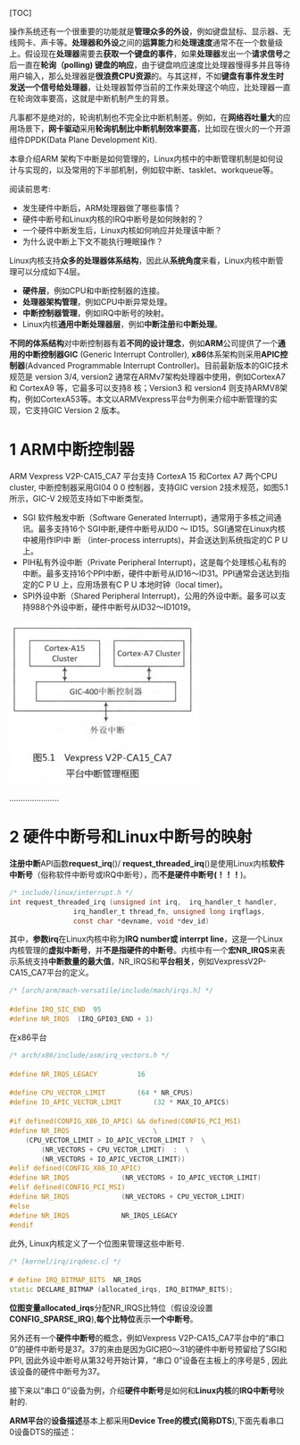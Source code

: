 [TOC]

操作系统还有一个很重要的功能就是**管理众多的外设**，例如键盘鼠标、显示器、无线网卡、声卡等。**处理器和外设**之间的**运算能力**和**处理速度**通常不在一个数量级上。假设现在**处理器**需要去**获取一个键盘的事件**，如果**处理器**发出一个**请求信号**之后一直在**轮询（polling) 键盘的响应**，由于键盘响应速度比处理器慢得多并且等待用户输入，那么处理器是**很浪费CPU资源**的。与其这样，不如**键盘有事件发生时发送一个信号给处理器**，让处理器暂停当前的工作来处理这个响应，比处理器一直在轮询效率要高，这就是中断机制产生的背景。

凡事都不是绝对的，轮询机制也不完全比中断机制差。例如，在**网络吞吐量大**的应用场景下，**网卡驱动**采用**轮询机制比中断机制效率要高**，比如现在很火的一个开源组件DPDK(Data Plane Development Kit).

本章介绍ARM 架构下中断是如何管理的，Linux内核中的中断管理机制是如何设计与实现的，以及常用的下半部机制，例如软中断、tasklet、workqueue等。

阅读前思考:

- 发生硬件中断后，ARM处理器做了哪些事情？
- 硬件中断号和Linux内核的IRQ中断号是如何映射的？
- 一个硬件中断发生后，Linux内核如何响应并处理该中断？
- 为什么说中断上下文不能执行睡眠操作？

Linux内核支持**众多的处理器体系结构**，因此从**系统角度**来看，Linux内核中断管理可以分成如下4层。

- **硬件层**，例如CPU和中断控制器的连接。
- **处理器架构管理**，例如CPU中断异常处理。
- **中断控制器管理**，例如IRQ中断号的映射。
- Linux内核**通用中断处理器层**，例如**中断注册**和**中断处理**。

**不同的体系结构**对中断控制器有着**不同的设计理念**，例如**ARM**公司提供了一个**通用的中断控制器GIC** (Generic Interrupt Controller), **x86**体系架构则采用**APIC控制器**(Advanced Programmable Interrupt Controller)。目前最新版本的GIC技术规范是 version 3/4, version2 通常在ARMv7架构处理器中使用，例如CortexA7 和 CortexA9 等，它最多可以支持8 核；Version3 和 version4 则支持ARMV8架构，例如CortexA53等。本文以ARMVexpress平台®为例来介绍中断管理的实现，它支持GIC Version 2 版本。

# 1 ARM中断控制器

ARM Vexpress V2P\-CA15\_CA7 平台支持 CortexA 15 和Cortex A7 两个CPU cluster, 中断控制器采用GI04 0 0 控制器，支持GIC version 2技术规范，如图5.1所示，GIC-V 2规范支持如下中断类型。

- SGI 软件触发中断（Software Generated Interrupt)，通常用于多核之间通讯。最多支持16个 SGI中断,硬件中断号从ID0 〜 ID15。SGI通常在Linux内核中被用作IPI中 断 （inter-process interrupts)，并会送达到系统指定的C P U 上。
- PIH私有外设中断（Private Peripheral Interrupt)，这是每个处理核心私有的中断。最多支持16个PPI中断，硬件中断号从ID16〜ID31。PPI通常会送达到指定的C P U 上，应用场景有C P U 本地时钟（local timer)。
- SPI外设中断（Shared Peripheral Interrupt)，公用的外设中断。最多可以支持988个外设中断，硬件中断号从ID32〜ID1019。

![config](./images/1.png)

......................

# 2 硬件中断号和Linux中断号的映射

**注册中断**API函数**request\_irq**()/ **request\_threaded\_irq**()是使用Linux内核**软件中断号**（俗称软件中断号或IRQ中断号），而**不是硬件中断号(！！！**)。

```c
/* include/linux/interrupt.h */
int request_threaded_irq (unsigned int irq,  irq_handler_t handler,
                irq_handler_t thread_fn, unsigned long irqflags,
                const char *devname, void *dev_id)
```

其中，**参数irq**在Linux内核中称为**IRQ number或 interrpt line**，这是一个Linux内核管理的**虚拟中断号**，并**不是指硬件的中断号**。内核中有一个**宏NR\_IRQS**来表示系统支持**中断数量的最大值**，NR\_IRQS和**平台相关**，例如VexpressV2P\-CA15\_CA7平台的定义。

```c++
/* [arch/arm/mach-versatile/include/mach/irqs.h] */

#define IRQ_SIC_END  95
#define NR_IRQS  (IRQ_GPI03_END + 1)
```

在x86平台

```c++
/* arch/x86/include/asm/irq_vectors.h */

#define NR_IRQS_LEGACY			16

#define CPU_VECTOR_LIMIT		(64 * NR_CPUS)
#define IO_APIC_VECTOR_LIMIT		(32 * MAX_IO_APICS)

#if defined(CONFIG_X86_IO_APIC) && defined(CONFIG_PCI_MSI)
#define NR_IRQS						\
	(CPU_VECTOR_LIMIT > IO_APIC_VECTOR_LIMIT ?	\
		(NR_VECTORS + CPU_VECTOR_LIMIT)  :	\
		(NR_VECTORS + IO_APIC_VECTOR_LIMIT))
#elif defined(CONFIG_X86_IO_APIC)
#define	NR_IRQS				(NR_VECTORS + IO_APIC_VECTOR_LIMIT)
#elif defined(CONFIG_PCI_MSI)
#define NR_IRQS				(NR_VECTORS + CPU_VECTOR_LIMIT)
#else
#define NR_IRQS				NR_IRQS_LEGACY
#endif
```

此外, Linux内核定义了一个位图来管理这些中断号.

```c++
/* [kernel/irq/irqdesc.c] */

# define IRQ_BITMAP_BITS  NR_IRQS
static DECLARE_BITMAP (allocated_irqs, IRQ_BITMAP_BITS);
```

**位图变量allocated\_irqs**分配NR\_IRQS比特位（假设没设置**CONFIG\_SPARSE\_IRQ**),**每个比特位**表示**一个中断号**。

另外还有一个**硬件中断号**的概念，例如Vexpress V2P\-CA15\_CA7平台中的“串口 0”的硬件中断号是37。37的来由是因为GIC把0〜31的硬件中断号预留给了SGI和PPI, 因此外设中断号从第32号开始计算，“串口 0”设备在主板上的序号是5 , 因此该设备的硬件中断号为37。

接下来以“串口 0”设备为例，介绍**硬件中断号**是如何和**Linux内核**的**IRQ中断号**映射的.

**ARM平台**的**设备描述**基本上都采用**Device Tree的模式(简称DTS**),下面先看串口 0设备DTS的描述：


